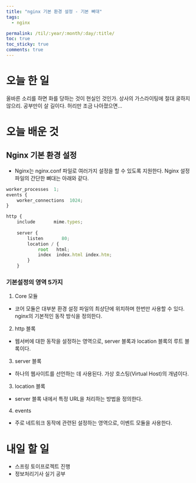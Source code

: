 ```yaml
---
title: "nginx 기본 환경 설정 - 기본 뼈대"
tags:
  - nginx

permalink: /til/:year/:month/:day/:title/
toc: true
toc_sticky: true
comments: true
---
```


# 오늘 한 일
올바른 소리를 하면 화를 당하는 것이 현실인 것인가. 상사의 가스라이팅에 절대 굴하지 않으리.
공부만이 살 길이다. 허리만 조금 나아졌으면...

# 오늘 배운 것

## Nginx 기본 환경 설정
- Nginx는 nginx.conf 파일로 여러가지 설정을 할 수 있도록 지원한다.
Nginx 설정파일의 간단한 뼈대는 아래와 같다.

```javascript
worker_processes  1;
events {
    worker_connections  1024;
}

http { 
    include       mime.types;
   
    server {
        listen       80;
        location / {
            root   html;
            index  index.html index.htm;
        }
    }
```

### 기본설정의 영역 5가지
 1. Core 모듈
 * 코어 모듈은 대부분 환경 설정 파일의 최상단에 위치하며 한번만 사용할 수 있다. nginx의 기본적인 동작 방식을 정의한다.

 2. http 블록
 * 웹서버에 대한 동작을 설정하는 영역으로, server 블록과 location 블록의 루트 블록이다.

 3. server 블록
 * 하나의 웹사이트를 선언하는 데 사용된다. 가상 호스팅(Virtual Host)의 개념이다.

 3. location 블록
 * server 블록 내에서 특정 URL을 처리하는 방법을 정의한다.

 4. events
 * 주로 네트워크 동작에 관련된 설정하는 영역으로, 이벤트 모듈을 사용한다.


# 내일 할 일
- 스프링 토이프로젝트 진행
- 정보처리기사 실기 공부
